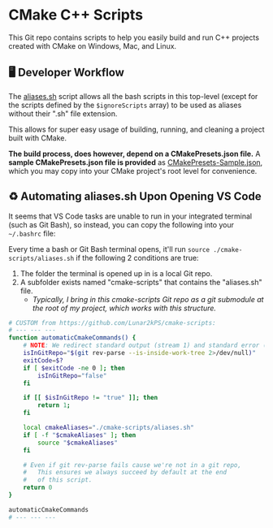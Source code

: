 # CMake C++ Scripts
This Git repo contains scripts to help you easily build and run C++ projects created with CMake on Windows, Mac, and Linux.


## 🖥️ Developer Workflow
The [aliases.sh](/aliases.sh) script allows all the bash scripts in this top-level (except for the scripts defined by the `$ignoreScripts` array) to be used as aliases without their ".sh" file extension.

This allows for super easy usage of building, running, and cleaning a project built with CMake.

**The build process, does however, depend on a CMakePresets.json file.**
A **sample CMakePresets.json file is provided** as [CMakePresets-Sample.json](/CMakePresets-Sample.json), which you may copy into your CMake project's root level for convenience.

## ♻️ Automating aliases.sh Upon Opening VS Code
It seems that VS Code tasks are unable to run in your integrated terminal (such as Git Bash), so instead, you can copy the following into your `~/.bashrc` file:

Every time a bash or Git Bash terminal opens, it'll run `source ./cmake-scripts/aliases.sh` if the following 2 conditions are true:
1. The folder the terminal is opened up in is a local Git repo.
2. A subfolder exists named "cmake-scripts" that contains the "aliases.sh" file.
    - _Typically, I bring in this cmake-scripts Git repo as a git submodule at the root of my project, which works with this structure._

```sh
# CUSTOM from https://github.com/Lunar2kPS/cmake-scripts:
# --- --- ---
function automaticCmakeCommands() {
    # NOTE: We redirect standard output (stream 1) and standard error (stream 2) to be discarded (/dev/null)
    isInGitRepo="$(git rev-parse --is-inside-work-tree 2>/dev/null)"
    exitCode=$?
    if [ $exitCode -ne 0 ]; then
        isInGitRepo="false"
    fi

    if [[ $isInGitRepo != "true" ]]; then
        return 1;
    fi

    local cmakeAliases="./cmake-scripts/aliases.sh"
    if [ -f "$cmakeAliases" ]; then
        source "$cmakeAliases"
    fi

    # Even if git rev-parse fails cause we're not in a git repo,
    #   This ensures we always succeed by default at the end
    #   of this script.
    return 0
}

automaticCmakeCommands
# --- --- ---
```
